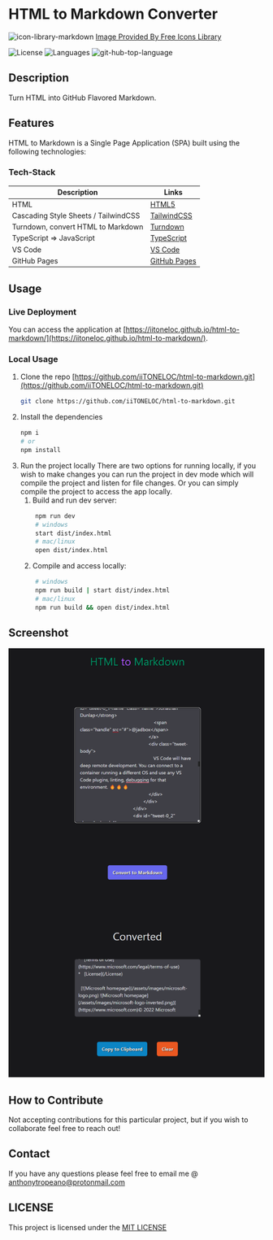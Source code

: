 # HTML to Markdown Converter

![icon-library-markdown](https://icon-library.com/images/markdown-icon/markdown-icon-2.jpg)
[Image Provided By Free Icons Library](https://icon-library.com/icon/markdown-icon-8.html.html)  

![License](https://img.shields.io/github/license/iiTONELOC/html-to-markdown?style=plastic&label=License)
![Languages](https://img.shields.io/github/languages/count/iitoneloc/html-to-markdown?style=plastic&label=Languages) ![git-hub-top-language](https://img.shields.io/github/languages/top/iiTONELOC/html-to-markdown?color=blue&label=TypeScript&style=plastic)

## Description

Turn HTML into GitHub Flavored Markdown.

## Features

HTML to Markdown is a Single Page Application (SPA) built using the following technologies:

### Tech-Stack

| Description                          | Links                                                            |
| ------------------------------------ | ---------------------------------------------------------------- |
| HTML                                 | [HTML5](https://developer.mozilla.org/en-US/docs/Glossary/HTML5) |
| Cascading Style Sheets / TailwindCSS | [TailwindCSS](https://tailwindcss.com/)                          |
| Turndown, convert HTML to Markdown   | [Turndown](https://www.npmjs.com/package/turndown)               |
| TypeScript => JavaScript             | [TypeScript](https://www.typescriptlang.org/)                    |
| VS Code                              | [VS Code](https://code.visualstudio.com/)                        |
| GitHub Pages                         | [GitHub Pages](https://pages.github.com/)                        |

## Usage

### Live Deployment

You can access the application at [https://iitoneloc.github.io/html-to-markdown/](https://iitoneloc.github.io/html-to-markdown/).

### Local Usage

1. Clone the repo [https://github.com/iiTONELOC/html-to-markdown.git](https://github.com/iiTONELOC/html-to-markdown.git)
   ```bash
   git clone https://github.com/iiTONELOC/html-to-markdown.git
   ```
2. Install the dependencies
   ```bash
   npm i
   # or
   npm install
   ```
3. Run the project locally
   There are two options for running locally, if you wish to make changes you can run the project in dev mode which will compile the project and listen for file changes. Or you can simply compile the project to access the app locally.
   1. Build and run dev server:
   ```bash
       npm run dev
       # windows
       start dist/index.html
       # mac/linux
       open dist/index.html
   ```
   2. Compile and access locally:
   ```bash
       # windows
       npm run build | start dist/index.html
       # mac/linux
       npm run build && open dist/index.html
   ```

## Screenshot

![Screenshot](./public/assets/screenshots/screenshot.png)

## How to Contribute

Not accepting contributions for this particular project, but if you wish to collaborate feel free to reach out!

## Contact

If you have any questions please feel free to email me @ [anthonytropeano@protonmail.com](mailto:anthonytropeano@protonmail.com)

## LICENSE

This project is licensed under the [MIT LICENSE](./LICENSE)
